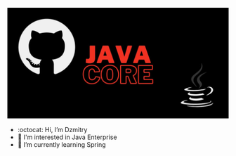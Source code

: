 ![alt text](https://github.com/Dzmitry-Highlander/Dzmitry-Highlander/blob/main/image.jpg?raw=true)
- :octocat: Hi, I’m Dzmitry
- 👀 I'm interested in Java Enterprise 
- 🎒 I’m currently learning Spring

<!---
Dzmitry-Highlander/Dzmitry-Highlander is a ✨ special ✨ repository because its `README.md` (this file) appears on your GitHub profile.
You can click the Preview link to take a look at your changes.
--->
